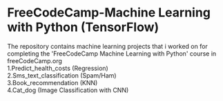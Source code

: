 # FreeCodeCamp-Machine Learning with Python (TensorFlow)

The repository contains machine learning projects that i worked on for completing the 'FreeCodeCamp Machine Learning with Python' course in freeCodeCamp.org
\
1.Predict_health_costs (Regression)\
2.Sms_text_classification (Spam/Ham)\
3.Book_recommendation (KNN)\
4.Cat_dog (Image Classification with CNN)
